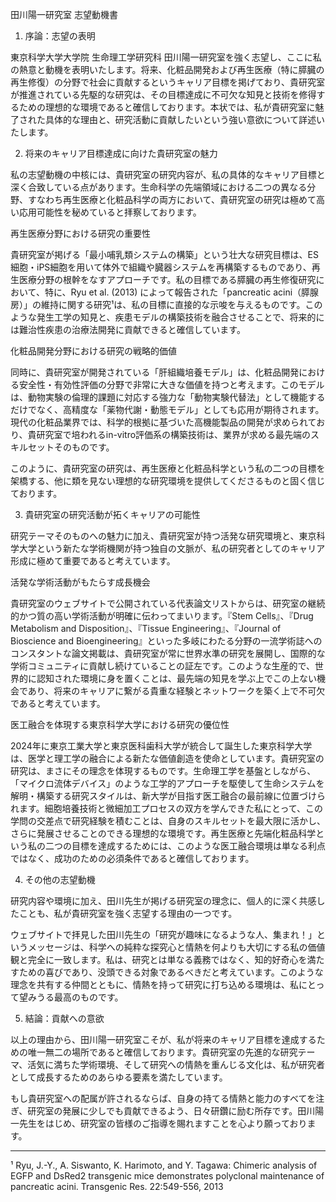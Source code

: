 田川陽一研究室 志望動機書

1. 序論：志望の表明

東京科学大学大学院 生命理工学研究科 田川陽一研究室を強く志望し、ここに私の熱意と動機を表明いたします。将来、化粧品開発および再生医療（特に膵臓の再生修復）の分野で社会に貢献するというキャリア目標を掲げており、貴研究室が推進されている先駆的な研究は、その目標達成に不可欠な知見と技術を修得するための理想的な環境であると確信しております。本状では、私が貴研究室に魅了された具体的な理由と、研究活動に貢献したいという強い意欲について詳述いたします。

2. 将来のキャリア目標達成に向けた貴研究室の魅力

私の志望動機の中核には、貴研究室の研究内容が、私の具体的なキャリア目標と深く合致している点があります。生命科学の先端領域における二つの異なる分野、すなわち再生医療と化粧品科学の両方において、貴研究室の研究は極めて高い応用可能性を秘めていると拝察しております。

再生医療分野における研究の重要性

貴研究室が掲げる「最小哺乳類システムの構築」という壮大な研究目標は、ES細胞・iPS細胞を用いて体外で組織や臓器システムを再構築するものであり、再生医療分野の根幹をなすアプローチです。私の目標である膵臓の再生修復研究において、特に、Ryu et al. (2013) によって報告された「pancreatic acini（膵腺房）」の維持に関する研究¹は、私の目標に直接的な示唆を与えるものです。このような発生工学の知見と、疾患モデルの構築技術を融合させることで、将来的には難治性疾患の治療法開発に貢献できると確信しています。

化粧品開発分野における研究の戦略的価値

同時に、貴研究室が開発されている「肝組織培養モデル」は、化粧品開発における安全性・有効性評価の分野で非常に大きな価値を持つと考えます。このモデルは、動物実験の倫理的課題に対応する強力な「動物実験代替法」として機能するだけでなく、高精度な「薬物代謝・動態モデル」としても応用が期待されます。現代の化粧品業界では、科学的根拠に基づいた高機能製品の開発が求められており、貴研究室で培われるin-vitro評価系の構築技術は、業界が求める最先端のスキルセットそのものです。

このように、貴研究室の研究は、再生医療と化粧品科学という私の二つの目標を架橋する、他に類を見ない理想的な研究環境を提供してくださるものと固く信じております。

3. 貴研究室の研究活動が拓くキャリアの可能性

研究テーマそのものへの魅力に加え、貴研究室が持つ活発な研究環境と、東京科学大学という新たな学術機関が持つ独自の文脈が、私の研究者としてのキャリア形成に極めて重要であると考えています。

活発な学術活動がもたらす成長機会

貴研究室のウェブサイトで公開されている代表論文リストからは、研究室の継続的かつ質の高い学術活動が明確に伝わってまいります。『Stem Cells』、『Drug Metabolism and Disposition』、『Tissue Engineering』、『Journal of Bioscience and Bioengineering』といった多岐にわたる分野の一流学術誌へのコンスタントな論文掲載は、貴研究室が常に世界水準の研究を展開し、国際的な学術コミュニティに貢献し続けていることの証左です。このような生産的で、世界的に認知された環境に身を置くことは、最先端の知見を学ぶ上でこの上ない機会であり、将来のキャリアに繋がる貴重な経験とネットワークを築く上で不可欠であると考えています。

医工融合を体現する東京科学大学における研究の優位性

2024年に東京工業大学と東京医科歯科大学が統合して誕生した東京科学大学は、医学と理工学の融合による新たな価値創造を使命としています。貴研究室の研究は、まさにその理念を体現するものです。生命理工学を基盤としながら、「マイクロ流体デバイス」のような工学的アプローチを駆使して生命システムを解明・構築する研究スタイルは、新大学が目指す医工融合の最前線に位置づけられます。細胞培養技術と微細加工プロセスの双方を学んできた私にとって、この学問の交差点で研究経験を積むことは、自身のスキルセットを最大限に活かし、さらに発展させることのできる理想的な環境です。再生医療と先端化粧品科学という私の二つの目標を達成するためには、このような医工融合環境は単なる利点ではなく、成功のための必須条件であると確信しております。

4. その他の志望動機

研究内容や環境に加え、田川先生が掲げる研究室の理念に、個人的に深く共感したことも、私が貴研究室を強く志望する理由の一つです。

ウェブサイトで拝見した田川先生の「研究が趣味になるような人、集まれ！」というメッセージは、科学への純粋な探究心と情熱を何よりも大切にする私の価値観と完全に一致します。私は、研究とは単なる義務ではなく、知的好奇心を満たすための喜びであり、没頭できる対象であるべきだと考えています。このような理念を共有する仲間とともに、情熱を持って研究に打ち込める環境は、私にとって望みうる最高のものです。

5. 結論：貢献への意欲

以上の理由から、田川陽一研究室こそが、私が将来のキャリア目標を達成するための唯一無二の場所であると確信しております。貴研究室の先進的な研究テーマ、活気に満ちた学術環境、そして研究への情熱を重んじる文化は、私が研究者として成長するためのあらゆる要素を満たしています。

もし貴研究室への配属が許されるならば、自身の持てる情熱と能力のすべてを注ぎ、研究室の発展に少しでも貢献できるよう、日々研鑽に励む所存です。田川陽一先生をはじめ、研究室の皆様のご指導を賜れますことを心より願っております。


--------------------------------------------------------------------------------


¹ Ryu, J.-Y., A. Siswanto, K. Harimoto, and Y. Tagawa: Chimeric analysis of EGFP and DsRed2 transgenic mice demonstrates polyclonal maintenance of pancreatic acini. Transgenic Res. 22:549-556, 2013
